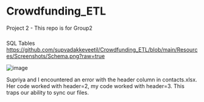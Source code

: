 # Crowdfunding_ETL
Project 2 - This repo is for Group2
### 
SQL Tables [
](https://github.com/supvadakkeveetil/Crowdfunding_ETL/blob/main/Resources/Screenshots/Schema.png?raw=true)https://github.com/supvadakkeveetil/Crowdfunding_ETL/blob/main/Resources/Screenshots/Schema.png?raw=true

![image](https://github.com/supvadakkeveetil/Crowdfunding_ETL/assets/144635564/ab687ff6-dd7b-4569-bab3-14d675ee66c4)

Supriya and I encountered an error with the header column in contacts.xlsx. Her code worked with header=2, my code worked with header=3. This traps our ability to sync our files.
